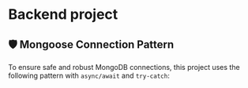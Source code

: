 # Backend project

## 🛡 Mongoose Connection Pattern

To ensure safe and robust MongoDB connections, this project uses the following pattern with `async/await` and `try-catch`:
